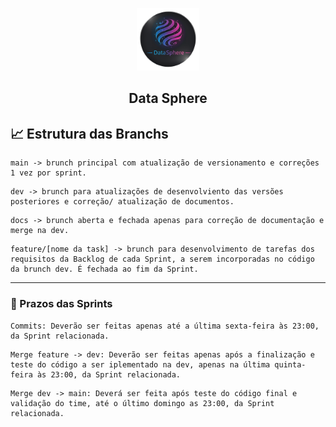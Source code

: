 <p align="center">
  <img src="img\Logo_DataSphere.png" width="100"/>
  <h2 align="center"> Data Sphere </h2>
</p>

## 📈 Estrutura das Branchs

```
main -> brunch principal com atualização de versionamento e correções 1 vez por sprint.
```
```
dev -> brunch para atualizações de desenvolviento das versões posteriores e correção/ atualização de documentos.
```
```
docs -> brunch aberta e fechada apenas para correção de documentação e merge na dev.
```
```
feature/[nome da task] -> brunch para desenvolvimento de tarefas dos requisitos da Backlog de cada Sprint, a serem incorporadas no código da brunch dev. É fechada ao fim da Sprint.
```
---
### 💬 Prazos das Sprints

```
Commits: Deverão ser feitas apenas até a última sexta-feira às 23:00, da Sprint relacionada.
```
```
Merge feature -> dev: Deverão ser feitas apenas após a finalização e teste do código a ser iplementado na dev, apenas na última quinta-feira às 23:00, da Sprint relacionada.
```
```
Merge dev -> main: Deverá ser feita após teste do código final e validação do time, até o último domingo as 23:00, da Sprint relacionada.